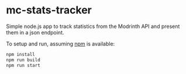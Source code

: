 # mc-stats-tracker

Simple node.js app to track statistics from the Modrinth API and present them in a json endpoint.

To setup and run, assuming [npm](https://www.npmjs.com/) is available:

```sh
npm install
npm run build
npm run start
```
